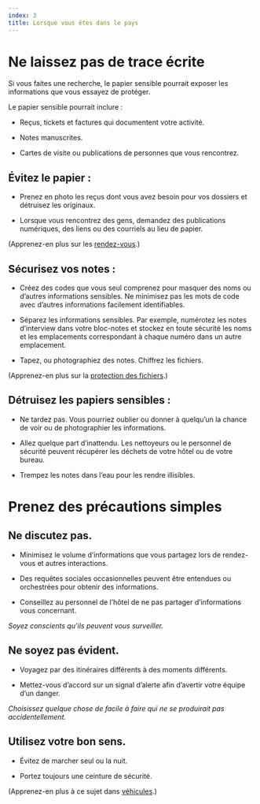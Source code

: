 ```yaml
---
index: 3
title: Lorsque vous êtes dans le pays
---
```

# Ne laissez pas de trace écrite

Si vous faites une recherche, le papier sensible pourrait exposer les informations que vous essayez de protéger.

Le papier sensible pourrait inclure :

*   Reçus, tickets et factures qui documentent votre activité.

*   Notes manuscrites.

*   Cartes de visite ou publications de personnes que vous rencontrez.

## Évitez le papier :

*   Prenez en photo les reçus dont vous avez besoin pour vos dossiers et détruisez les originaux.

*   Lorsque vous rencontrez des gens, demandez des publications numériques, des liens ou des courriels au lieu de papier.

(Apprenez-en plus sur les [rendez-vous](umbrella://work/meetings).)

## Sécurisez vos notes :

*   Créez des codes que vous seul comprenez pour masquer des noms ou d’autres informations sensibles. Ne minimisez pas les mots de code avec d’autres informations facilement identifiables.

*   Séparez les informations sensibles. Par exemple, numérotez les notes d’interview dans votre bloc-notes et stockez en toute sécurité les noms et les emplacements correspondant à chaque numéro dans un autre emplacement.

*   Tapez, ou photographiez des notes. Chiffrez les fichiers.

(Apprenez-en plus sur la [protection des fichiers](umbrella://information/protecting-files).)

## Détruisez les papiers sensibles :

*   Ne tardez pas. Vous pourriez oublier ou donner à quelqu’un la chance de voir ou de photographier les informations.

*   Allez quelque part d’inattendu. Les nettoyeurs ou le personnel de sécurité peuvent récupérer les déchets de votre hôtel ou de votre bureau.

*   Trempez les notes dans l’eau pour les rendre illisibles.

# Prenez des précautions simples

## Ne discutez pas.

*   Minimisez le volume d’informations que vous partagez lors de rendez-vous et autres interactions.

*   Des requêtes sociales occasionnelles peuvent être entendues ou orchestrées pour obtenir des informations.

*   Conseillez au personnel de l’hôtel de ne pas partager d’informations vous concernant.

*Soyez conscients qu’ils peuvent vous surveiller.*

## Ne soyez pas évident.

*   Voyagez par des itinéraires différents à des moments différents.

*   Mettez-vous d’accord sur un signal d’alerte afin d’avertir votre équipe d’un danger.

*Choisissez quelque chose de facile à faire qui ne se produirait pas accidentellement.*

## Utilisez votre bon sens.

*   Évitez de marcher seul ou la nuit.

*   Portez toujours une ceinture de sécurité.

(Apprenez-en plus à ce sujet dans [véhicules](umbrella://travel/vehicles).)